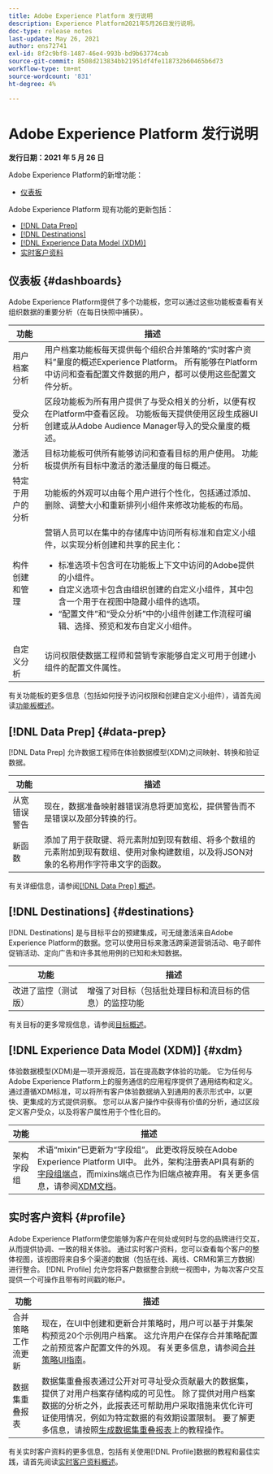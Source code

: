 ```yaml
---
title: Adobe Experience Platform 发行说明
description: Experience Platform2021年5月26日发行说明。
doc-type: release notes
last-update: May 26, 2021
author: ens72741
exl-id: 8f2c9bf8-1487-46e4-993b-bd9b63774cab
source-git-commit: 8508d213834bb21951df4fe118732b60465b6d73
workflow-type: tm+mt
source-wordcount: '831'
ht-degree: 4%

---
```



# Adobe Experience Platform 发行说明

**发行日期：2021 年 5 月 26 日**

Adobe Experience Platform的新增功能：

- [仪表板](#dashboards)

Adobe Experience Platform 现有功能的更新包括：

- [[!DNL Data Prep]](#data-prep)
- [[!DNL Destinations]](#destinations)
- [[!DNL Experience Data Model (XDM)]](#xdm)
- [实时客户资料](#profile)

## 仪表板 {#dashboards}

Adobe Experience Platform提供了多个功能板，您可以通过这些功能板查看有关组织数据的重要分析（在每日快照中捕获）。

| 功能 | 描述 |
| --- | --- |
| 用户档案分析 | 用户档案功能板每天提供每个组织合并策略的“实时客户资料”量度的概述Experience Platform。 所有能够在Platform中访问和查看配置文件数据的用户，都可以使用这些配置文件分析。 |
| 受众分析 | 区段功能板为所有用户提供了与受众相关的分析，以便有权在Platform中查看区段。 功能板每天提供使用区段生成器UI创建或从Adobe Audience Manager导入的受众量度的概述。 |
| 激活分析 | 目标功能板可供所有能够访问和查看目标的用户使用。 功能板提供所有目标中激活的激活量度的每日概述。 |
| 特定于用户的分析 | 功能板的外观可以由每个用户进行个性化，包括通过添加、删除、调整大小和重新排列小组件来修改功能板的布局。 |
| 构件创建和管理 | 营销人员可以在集中的存储库中访问所有标准和自定义小组件，以实现分析创建和共享的民主化：<br/><ul><li>标准选项卡包含可在功能板上下文中访问的Adobe提供的小组件。 </li><li>自定义选项卡包含由组织创建的自定义小组件，其中包含一个用于在视图中隐藏小组件的选项。</li><li>“配置文件”和“受众分析”中的小组件创建工作流程可编辑、选择、预览和发布自定义小组件。</li></ul> |
| 自定义分析 | 访问权限使数据工程师和营销专家能够自定义可用于创建小组件的配置文件属性。 |

有关功能板的更多信息（包括如何授予访问权限和创建自定义小组件），请首先阅读[功能板概述](../../dashboards/home.md)。

## [!DNL Data Prep] {#data-prep}

[!DNL Data Prep] 允许数据工程师在体验数据模型(XDM)之间映射、转换和验证数据。

| 功能 | 描述 |
| ------- | ----------- |
| 从宽错误警告 | 现在，数据准备映射器错误消息将更加宽松，提供警告而不是错误以及部分转换的行。 |
| 新函数 | 添加了用于获取键、将元素附加到现有数组、将多个数组的元素附加到现有数组、使用对象构建数组，以及将JSON对象的名称用作字符串文字的函数。 |

有关详细信息，请参阅[[!DNL Data Prep] 概述](../../data-prep/home.md)。

## [!DNL Destinations] {#destinations}

[!DNL Destinations] 是与目标平台的预建集成，可无缝激活来自Adobe Experience Platform的数据。您可以使用目标来激活跨渠道营销活动、电子邮件促销活动、定向广告和许多其他用例的已知和未知数据。

| 功能 | 描述 |
| ------- | ----------- |
| 改进了监控（测试版） | 增强了对目标（包括批处理目标和流目标的信息）的监控功能 |

有关目标的更多常规信息，请参阅[目标概述](../../destinations/home.md)。

## [!DNL Experience Data Model (XDM)] {#xdm}

体验数据模型(XDM)是一项开源规范，旨在提高数字体验的功能。 它为任何与Adobe Experience Platform上的服务通信的应用程序提供了通用结构和定义。 通过遵循XDM标准，可以将所有客户体验数据纳入到通用的表示形式中，以更快、更集成的方式提供洞察。 您可以从客户操作中获得有价值的分析，通过区段定义客户受众，以及将客户属性用于个性化目的。

| 功能 | 描述 |
| --- | --- |
| 架构字段组 | 术语“mixin”已更新为“字段组”。 此更改将反映在Adobe Experience Platform UI中。 此外，架构注册表API具有新的[字段组端点](../../xdm/api/field-groups.md)，而mixins端点已作为旧端点被弃用。 有关更多信息，请参阅[XDM文档](../../xdm/home.md)。 |

## 实时客户资料 {#profile}

Adobe Experience Platform使您能够为客户在何处或何时与您的品牌进行交互，从而提供协调、一致的相关体验。 通过实时客户资料，您可以查看每个客户的整体视图，该视图将来自多个渠道的数据（包括在线、离线、CRM和第三方数据）进行整合。 [!DNL Profile] 允许您将客户数据整合到统一视图中，为每次客户交互提供一个可操作且带有时间戳的帐户。

| 功能 | 描述 |
| ------- | ----------- |
| 合并策略工作流更新 | 现在，在UI中创建和更新合并策略时，用户可以基于并集架构预览20个示例用户档案。 这允许用户在保存合并策略配置之前预览客户配置文件的外观。 有关更多信息，请参阅[合并策略UI指南](../../profile/merge-policies/ui-guide.md)。 |
| 数据集重叠报表 | 数据集重叠报表通过公开对可寻址受众贡献最大的数据集，提供了对用户档案存储构成的可见性。 除了提供对用户档案数据的分析之外，此报表还可帮助用户采取措施来优化许可证使用情况，例如为特定数据的有效期设置限制。 要了解更多信息，请按照[生成数据集重叠报表](../../profile/tutorials/dataset-overlap-report.md)上的教程操作。 |

有关实时客户资料的更多信息，包括有关使用[!DNL Profile]数据的教程和最佳实践，请首先阅读[实时客户资料概述](../../profile/home.md)。